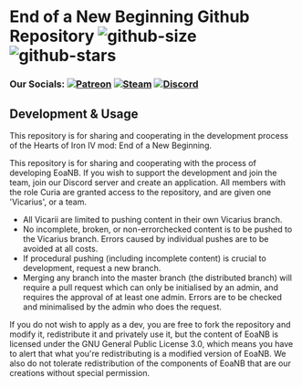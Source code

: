 # End of a New Beginning Github Repository ![github-size]  ![github-stars]

### Our Socials: [![Patreon][patreon-badge]][patreon-link] [![Steam][steam-badge]][steam-link] [![Discord][discord-badge]][discord-link]

[github-size]: https://img.shields.io/github/languages/code-size/team-eoanb/EoaNB
[github-stars]: https://img.shields.io/github/stars/team-eoanb/EoaNB?style=social
[patreon-badge]: https://img.shields.io/endpoint?color=orange&label=Patreon&logo=patreon
[patreon-link]: https://www.patreon.com/mod_eoanb
[steam-badge]: https://img.shields.io/endpoint?color=orange&label=Steam&logo=steam
[steam-link]: https://steamcommunity.com/sharedfiles/filedetails/?id=2114093692
[discord-badge]: 318668421719916545
[discord-link]: https://discord.gg/VgufEME

## Development & Usage

This repository is for sharing and cooperating in the development process of the Hearts of Iron IV mod: End of a New Beginning.



This repository is for sharing and cooperating with the process of developing EoaNB.
If you wish to support the development and join the team, join our Discord server and create an application. All members with the role Curia are granted access to the repository, and are given one 'Vicarius', or a team.

- All Vicarii are limited to pushing content in their own Vicarius branch.
- No incomplete, broken, or non-errorchecked content is to be pushed to the Vicarius branch. Errors caused by individual pushes are to be avoided at all costs.
- If procedural pushing (including incomplete content) is crucial to development, request a new branch.
- Merging any branch into the master branch (the distributed branch) will require a pull request which can only be initialised by an admin, and requires the approval of at least one admin. Errors are to be checked and minimalised by the admin who does the request.


If you do not wish to apply as a dev, you are free to fork the repository and modify it, redistribute it and privately use it, but the content of EoaNB is licensed under the GNU General Public License 3.0, which means you have to alert that what you're redistributing is a modified version of EoaNB.
We also do not tolerate redistribution of the components of EoaNB that are our creations without special permission.
